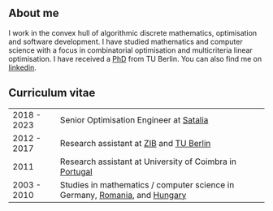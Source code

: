## About me

I work in the convex hull of algorithmic discrete mathematics, optimisation 
and software development. I have studied mathematics and computer science with 
a focus in combinatorial optimisation and multicriteria linear optimisation. 
I have received a [PhD](https://depositonce.tu-berlin.de/bitstream/11303/10282/4/schenker_sebastian.pdf) from TU Berlin. 
You can also find me on [linkedin](https://uk.linkedin.com/in/sebastian-schenker).

## Curriculum vitae

|  |  |
|:------------- | :------------- |
| 2018 - 2023 | Senior Optimisation Engineer at [Satalia](https://www.satalia.com) |
| 2012 - 2017 | Research assistant at [ZIB](https://www.zib.de) and [TU Berlin](https://www.tu-berlin.de) |
| 2011 | Research assistant at University of Coimbra in [Portugal](https://www.asbestian.de/portugal.php) |
| 2003 - 2010 | Studies in mathematics / computer science in Germany, [Romania](https://www.asbestian.de/romania.php), and [Hungary](https://www.asbestian.de/hungary.php) |
